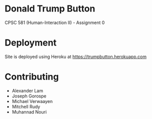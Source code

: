 # Donald Trump Button
CPSC 581 (Human-Interaction II) - Assignment 0

# Deployment
Site is deployed using Heroku at https://trumpbutton.herokuapp.com

# Contributing
- Alexander Lam
- Joseph Gorospe
- Michael Verwaayen
- Mitchell Rudy
- Muhannad Nouri
